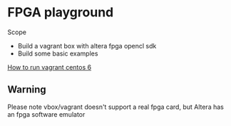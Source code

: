 # FPGA playground

Scope

- Build a vagrant box with altera fpga opencl sdk
- Build some basic examples

[How to run vagrant centos 6](vagrant-centos-6/)

## Warning

Please note vbox/vagrant doesn't support a real fpga card, but Altera has an fpga software emulator
